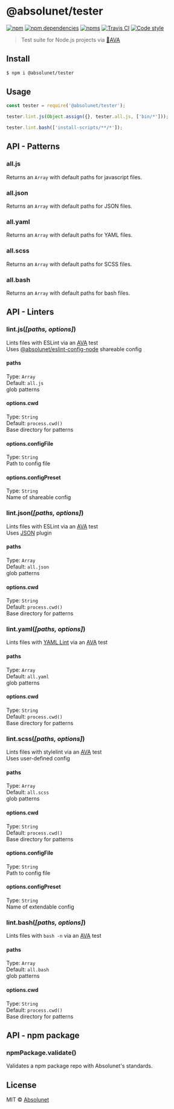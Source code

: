 # @absolunet/tester

[![npm](https://img.shields.io/npm/v/@absolunet/tester.svg)](https://www.npmjs.com/package/@absolunet/tester)
[![npm dependencies](https://david-dm.org/absolunet/node-tester/status.svg)](https://david-dm.org/absolunet/node-tester)
[![npms](https://badges.npms.io/%40absolunet%2Ftester.svg)](https://npms.io/search?q=%40absolunet%2Ftester)
[![Travis CI](https://api.travis-ci.org/absolunet/node-tester.svg?branch=master)](https://travis-ci.org/absolunet/node-tester/builds)
[![Code style](https://img.shields.io/badge/code_style-@absolunet/node-659d32.svg)](https://github.com/absolunet/eslint-config-node)

> Test suite for Node.js projects via [🚀AVA](https://ava.li)


## Install

```sh
$ npm i @absolunet/tester
```


## Usage

```js
const tester = require('@absolunet/tester');

tester.lint.js(Object.assign({}, tester.all.js, ['bin/*']));

tester.lint.bash(['install-scripts/**/*']);
```


## API - Patterns

### all.js

Returns an `Array` with default paths for javascript files.

### all.json

Returns an `Array` with default paths for JSON files.

### all.yaml

Returns an `Array` with default paths for YAML files.

### all.scss

Returns an `Array` with default paths for SCSS files.

### all.bash

Returns an `Array` with default paths for bash files.




## API - Linters

### lint.js(*[paths, options]*)

Lints files with ESLint via an [AVA](https://ava.li) test<br>
Uses [@absolunet/eslint-config-node](https://www.npmjs.com/package/@absolunet/eslint-config-node) shareable config

#### paths

Type: `Array`<br>
Default: `all.js`<br>
glob patterns

#### options.cwd

Type: `String`<br>
Default: `process.cwd()`<br>
Base directory for patterns

#### options.configFile

Type: `String`<br>
Path to config file

#### options.configPreset

Type: `String`<br>
Name of shareable config



### lint.json(*[paths, options]*)

Lints files with ESLint via an [AVA](https://ava.li) test<br>
Uses [JSON](https://www.npmjs.com/package/eslint-plugin-json) plugin

#### paths

Type: `Array`<br>
Default: `all.json`<br>
glob patterns

#### options.cwd

Type: `String`<br>
Default: `process.cwd()`<br>
Base directory for patterns



### lint.yaml(*[paths, options]*)

Lints files with [YAML Lint](https://www.npmjs.com/package/yaml-lint) via an [AVA](https://ava.li) test

#### paths

Type: `Array`<br>
Default: `all.yaml`<br>
glob patterns

#### options.cwd

Type: `String`<br>
Default: `process.cwd()`<br>
Base directory for patterns



### lint.scss(*[paths, options]*)

Lints files with stylelint via an [AVA](https://ava.li) test<br>
Uses user-defined config

#### paths

Type: `Array`<br>
Default: `all.scss`<br>
glob patterns

#### options.cwd

Type: `String`<br>
Default: `process.cwd()`<br>
Base directory for patterns

#### options.configFile

Type: `String`<br>
Path to config file

#### options.configPreset

Type: `String`<br>
Name of extendable config



### lint.bash(*[paths, options]*)

Lints files with `bash -n` via an [AVA](https://ava.li) test

#### paths

Type: `Array`<br>
Default: `all.bash`<br>
glob patterns

#### options.cwd

Type: `String`<br>
Default: `process.cwd()`<br>
Base directory for patterns




## API - npm package

### npmPackage.validate()

Validates a npm package repo with Absolunet's standards.




## License

MIT © [Absolunet](https://absolunet.com)
